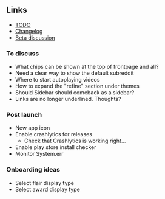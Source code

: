 ## Links

- [TODO](https://todo.syncforreddit.com)
- [Changelog](https://todo.syncforreddit.com/changelog)
- [Beta discussion](https://todo.syncforreddit.com/discussion)


### To discuss
- What chips can be shown at the top of frontpage and all?
- Need a clear way to show the default subreddit
- Where to start autoplaying videos
- How to expand the "refine" section under themes
- Should Sidebar should comeback as a sidebar?
- Links are no longer underlined. Thoughts?

### Post launch
- New app icon
- Enable crashlytics for releases
	- Check that Crashlytics is working right...
- Enable play store install checker 
- Monitor System.err

### Onboarding ideas
- Select flair display type
- Select award display type